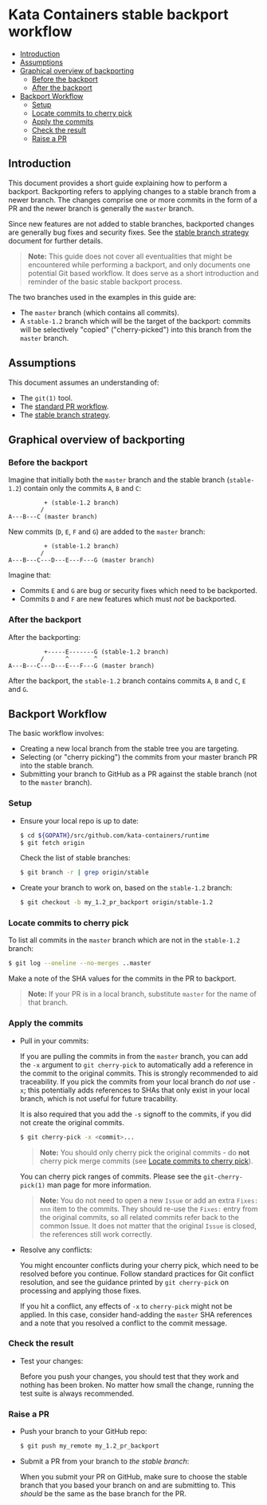 # Kata Containers stable backport workflow

* [Introduction](#introduction)
* [Assumptions](#assumptions)
* [Graphical overview of backporting](#graphical-overview-of-backporting)
    * [Before the backport](#before-the-backport)
    * [After the backport](#after-the-backport)
* [Backport Workflow](#backport-workflow)
    * [Setup](#setup)
    * [Locate commits to cherry pick](#locate-commits-to-cherry-pick)
    * [Apply the commits](#apply-the-commits)
    * [Check the result](#check-the-result)
    * [Raise a PR](#raise-a-pr)

## Introduction

This document provides a short guide explaining how to perform a backport.
Backporting refers to applying changes to a stable branch from a newer branch.
The changes comprise one or more commits in the form of a PR and the newer
branch is generally the `master` branch.

Since new features are not added to stable branches, backported changes are
generally bug fixes and security fixes. See the
[stable branch strategy](https://github.com/kata-containers/documentation/blob/master/Stable-Branch-Strategy.md)
document for further details.

> **Note:** This guide does not cover all eventualities that might be
> encountered while performing a backport, and only documents one potential
> Git based workflow. It does serve as a short introduction and reminder of
> the basic stable backport process.

The two branches used in the examples in this guide are:

- The `master` branch (which contains all commits).
- A `stable-1.2` branch which will be the target of the backport: commits will
  be selectively "copied" ("cherry-picked") into this branch from the `master` branch.

## Assumptions

This document assumes an understanding of:

- The `git(1)` tool.
- The [standard PR workflow](https://github.com/kata-containers/community/blob/master/CONTRIBUTING.md#normal-pr-workflow).
- The [stable branch strategy](https://github.com/kata-containers/documentation/blob/master/Stable-Branch-Strategy.md).

## Graphical overview of backporting

### Before the backport

Imagine that initially both the `master` branch and the stable branch
(`stable-1.2`) contain only the commits `A`, `B` and `C`:

```
          + (stable-1.2 branch)
         /
A---B---C (master branch)
```

New commits (`D`, `E`, `F` and `G`) are added to the `master` branch:

```
          + (stable-1.2 branch)
         /
A---B---C---D---E---F---G (master branch)
```

Imagine that:

- Commits `E` and `G` are bug or security fixes which need to be backported.
- Commits `D` and `F` are new features which must *not* be backported.

### After the backport

After the backporting:

```
          +-----E-------G (stable-1.2 branch)
         /      ^       ^
A---B---C---D---E---F---G (master branch)
```

After the backport, the `stable-1.2` branch contains commits  `A`, `B` and
`C`, `E` and `G`.

## Backport Workflow

The basic workflow involves:

- Creating a new local branch from the stable tree you are targeting.
- Selecting (or "cherry picking") the commits from your master branch PR into the stable branch.
- Submitting your branch to GitHub as a PR against the stable branch (not to the `master` branch).

### Setup

- Ensure your local repo is up to date:

    ```bash
    $ cd ${GOPATH}/src/github.com/kata-containers/runtime
    $ git fetch origin
    ```

    Check the list of stable branches:

    ```bash
    $ git branch -r | grep origin/stable
    ```

- Create your branch to work on, based on the `stable-1.2` branch:

    ```bash
    $ git checkout -b my_1.2_pr_backport origin/stable-1.2
    ```

### Locate commits to cherry pick

To list all commits in the `master` branch which are not in the `stable-1.2`
branch:

```bash
$ git log --oneline --no-merges ..master
```

Make a note of the SHA values for the commits in the PR to backport.

> **Note:** If your PR is in a local branch, substitute `master` for the name
> of that branch.

### Apply the commits

- Pull in your commits:

  If you are pulling the commits in from the `master` branch, you can add the `-x`
  argument to `git cherry-pick` to automatically add a reference in the
  commit to the original commits. This is strongly recommended to aid traceability.
  If you pick the commits from your local branch do *not* use `-x`; this
  potentially adds references to SHAs that only exist in your local branch, which
  is not useful for future tracability.

  It is also required that you add the `-s` signoff to the commits, if you did not
  create the original commits.

  ```bash
  $ git cherry-pick -x <commit>...
  ```

  > **Note:** You should only cherry pick the original commits - do **not**
  > cherry pick merge commits
  > (see [Locate commits to cherry pick](#locate-commits-to-cherry-pick)).

  You can cherry pick ranges of commits. Please see the `git-cherry-pick(1)`
  man page for more information.

  > **Note:** You do not need to open a new `Issue` or add an extra `Fixes: nnn` item
  > to the commits. They should re-use the `Fixes:` entry from the original commits,
  > so all related commits refer back to the common Issue. It does not matter that
  > the original `Issue` is closed, the references still work correctly.

- Resolve any conflicts:

  You might encounter conflicts during your cherry pick, which need to be resolved
  before you continue. Follow standard practices for Git conflict resolution, and see
  the guidance printed by `git cherry-pick` on processing and applying those fixes.

  If you hit a conflict, any effects of `-x` to `cherry-pick` might not be
  applied. In this case, consider hand-adding the `master` SHA references and a note
  that you resolved a conflict to the commit message.

### Check the result

- Test your changes:

  Before you push your changes, you should test that they work and nothing has been
  broken. No matter how small the change, running the test suite is always recommended.

### Raise a PR

- Push your branch to your GitHub repo:

  ```bash
  $ git push my_remote my_1.2_pr_backport
  ```

- Submit a PR from your branch to *the stable branch*:

  When you submit your PR on GitHub, make sure to choose the stable branch that you
  based your branch on and are submitting to. This *should* be the same as the
  base branch for the PR.
